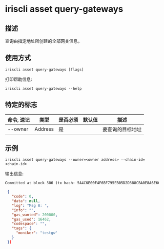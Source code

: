 # iriscli asset query-gateways

## 描述

查询由指定地址所创建的全部网关信息。

## 使用方式

```
iriscli asset query-gateways [flags]
```

打印帮助信息:
```
iriscli asset query-gateways --help
```

## 特定的标志

| 命令, 速记     | 类型   | 是否必须 | 默认值  | 描述                                                         |
| --------------------| -----  | -------- | -------- | ------------------------------------------------------------------- |
| --owner           | Address | 是     |        | 要查询的目标地址 |


## 示例

```
iriscli asset query-gateways --owner=<owner address> --chain-id=<chain-id>
```

输出信息:
```txt
Committed at block 306 (tx hash: 5A4C6E00F4F6BF795EB05D2D388CBA0E8A6E6CF17669314B1EE6A31729A22450, response: {Code:0 Data:[] Log:Msg 0:  Info: GasWanted:200000 GasUsed:3398 Tags:[{Key:[97 99 116 105 111 110] Value:[115 101 114 118 105 99 101 45 119 105 116 104 100 114 97 119 45 102 101 101 115] XXX_NoUnkeyedLiteral:{} XXX_unrecognized:[] XXX_sizecache:0} {Key:[99 111 109 112 108 101 116 101 67 111 110 115 117 109 101 100 84 120 70 101 101 45 105 114 105 115 45 97 116 116 111] Value:[34 54 55 57 54 48 48 48 48 48 48 48 48 48 48 48 34] XXX_NoUnkeyedLiteral:{} XXX_unrecognized:[] XXX_sizecache:0}] Codespace: XXX_NoUnkeyedLiteral:{} XXX_unrecognized:[] XXX_sizecache:0})
```

```json
 {
   "code": 0,
   "data": null,
   "log": "Msg 0: ",
   "info": "",
   "gas_wanted": 200000,
   "gas_used": 16462,
   "codespace": "",
   "tags": {
     "moniker": "testgw"
   }
 })
```